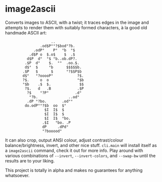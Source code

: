 # image2ascii

Converts images to ASCII, with a twist; it traces edges in the image and attempts to render them with suitably formed characters, à la good old handmade ASCII art:

```
                     ..
                .od$P°°?$bod°?b.
             .odP°    P°  °b  °$
           .d$P o  $.o$    $  .$
          d$P  d°  °$ °b..ob.dP?.
         .$P  d°    $.  °°  .oo.$.
         d$°  $     °b      $$$$$b.
        .$P   $      $      °?$$P$b
        d$°   °?ooooP°           ?$.
        ?$.     o  o             °$b
        °$b    .$  $.             $$
         ?$.   d   .B            .$P
          ?$    °?P°            .d°
           °?b.              ..od°
          .dP °?bo.       .od°°
         do.odP°°?$b  oo  $°
                  $I  I$  $
                  $I  I$  $
                  $I  I$  °bo.
                 .$I   °bo. .P
                 dP     .dPd°
                 °?booood°
```

It can also crop, output ANSI colour, adjust contrast/colour balance/brightness, invert, and other nice stuff. `cli.main` will install itself as a `image2ascii` command, check it out for more info. Play around with various combinations of `--invert`, `--invert-colors`, and `--swap-bw` until the results are to your liking.

This project is totally in alpha and makes no guarantees for anything whatsoever.
